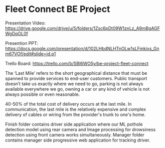 # Fleet Connect BE Project

Presentation Video: https://drive.google.com/drive/u/5/folders/1Zsc6pDt09W1znLz_A9mBgAGFWgDqOL0f

Presention PPT: https://docs.google.com/presentation/d/102LHbdNLHTnOLw1sLFmkixs_Gnm67VOf/edit#slide=id.p1

Trello Board: https://trello.com/b/SBl6WO5y/be-project-fleet-connect

The ‘Last Mile’ refers to the short geographical distance that must be spanned to provide services to end-user customers.
Public transport doesn’t take us exactly where we need to go, parking is not always available everywhere we go, owning a car or any kind of vehicle is not always possible or even reasonable. 

40-50% of the total cost of delivery occurs at the last mile. In communication, the last mile is the relatively expensive and complex delivery of cables or wiring from the provider's trunk to one's home.

Finish folder contains driver side application where our ML pothole detection model using rear camera and Image processing for drowsiness detection using front camera works simultaneously.
Manager folder contains manager side progressive web application for tracking driver.





